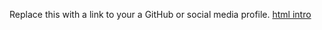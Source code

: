 Replace this with a link to your a GitHub or social media profile.
[html intro](https://github.com/jithuminisamuel/intro-html)
